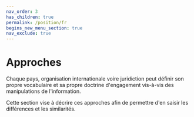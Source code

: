 ```yaml
---
nav_order: 3
has_children: true
permalink: /position/fr
begins_new_menu_section: true
nav_exclude: true
---
```


# Approches

Chaque pays, organisation internationale voire juridiction peut définir son propre vocabulaire et sa propre doctrine d'engagement vis-à-vis des manipulations de l'information.

Cette section vise à décrire ces approches afin de permettre d'en saisir les différences et les similarités.
